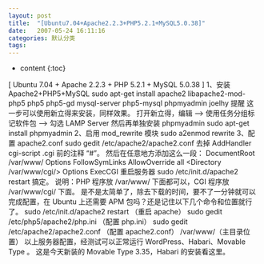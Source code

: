 ```yaml
---
layout: post
title:  "[Ubuntu7.04+Apache2.2.3+PHP5.2.1+MySQL5.0.38]"
date:   2007-05-24 16:11:16
categories: 默认分类
tags:
---
```


* content
{:toc}

[ Ubuntu 7.04 + Apache 2.2.3 + PHP 5.2.1 + MySQL 5.0.38 ]  1、安装 Apache2+PHP5+MySQL  sudo apt-get install apache2 libapache2-mod-php5 php5 php5-gd mysql-server php5-mysql phpmyadmin  joelhy 提醒 这一步可以使用新立得来安装，同样效果。  打开新立得，编辑 –> 使用任务分组标记软件包 –> 勾选 LAMP Server  然后再单独安装 phpmyadmin  sudo apt-get install phpmyadmin  2、启用 mod_rewrite 模块  sudo a2enmod rewrite  3、配置 apache2.conf  sudo gedit /etc/apache2/apache2.conf  去掉 AddHandler cgi-script .cgi 前的注释 “#”。  然后在任意地方添加这么一段：  <Virtualhost localhost>      DocumentRoot /var/www/      <Directory />          Options FollowSymLinks          AllowOverride all      </Directory>      <Directory /var/www/cgi/>          Options ExecCGI      </Directory>  </Virtualhost>  重启服务器  sudo /etc/init.d/apache2 restart  搞定。  说明：PHP 程序放 /var/www/ 下面都可以，CGI 程序放 /var/www/cgi/ 下面。  是不是太简单了，除去下载的时间，要不了一分钟就可以完成配置，在 Ubuntu 上还需要 APM 包吗？还是记住以下几个命令和位置就行了。  sudo /etc/init.d/apache2 restart （重启 apache）  sudo gedit /etc/php5/apache2/php.ini （配置 php.ini）  sudo gedit /etc/apache2/apache2.conf （配置 apache2.conf）  /var/www/（主目录位置）  以上服务器配置，经测试可以正常运行 WordPress、Habari、Movable Type 。  这是今天新装的 Movable Type 3.35，Habari 的安装看这里。    
        
